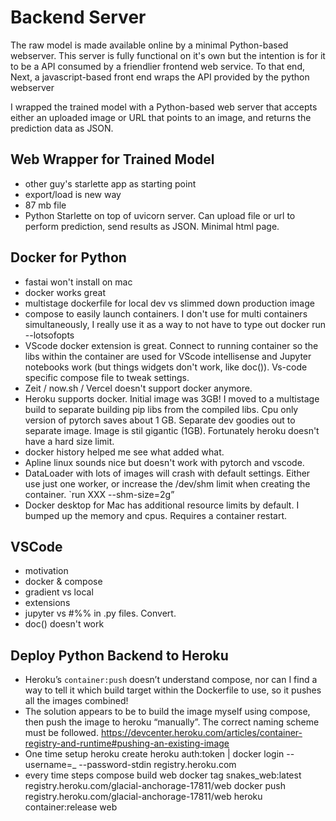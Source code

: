 # Backend Server

The raw model is made available online by a minimal Python-based webserver. This server is fully functional on it's own but the intention is for it to be a API consumed by a friendlier frontend web service. To that end, Next, a javascript-based front end wraps the API provided by the python webserver 

I wrapped the trained model with a Python-based web server that accepts either an uploaded image or URL that points to an image, and returns the prediction data as JSON.

## Web Wrapper for Trained Model

- other guy's starlette app as starting point
- export/load is new way
- 87 mb file
- Python Starlette on top of uvicorn server. Can upload file or url to perform prediction, send results as JSON. Minimal html page.

## Docker for Python

- fastai won't install on mac
- docker works great
- multistage dockerfile for local dev vs slimmed down production image
- compose to easily launch containers. I don't use for multi containers simultaneously, I really use it as a way to not have to type out docker run --lotsofopts
- VScode docker extension is great. Connect to running container so the libs within the container are used for VScode intellisense and Jupyter notebooks work (but things widgets don't work, like doc()). Vs-code specific compose file to tweak settings.
- Zeit / now.sh / Vercel doesn't support docker anymore.
- Heroku supports docker. Initial image was 3GB! I moved to a multistage build to separate building pip libs from the compiled libs. Cpu only version of pytorch saves about 1 GB. Separate dev goodies out to separate image. Image is stil gigantic (1GB). Fortunately heroku doesn't have a hard size limit.
- docker history helped me see what added what.
- Apline linux sounds nice but doesn't work with pytorch and vscode.
- DataLoader with lots of images will crash with default settings. Either use just one worker, or increase the /dev/shm limit when creating the container. `run XXX --shm-size=2g”
- Docker desktop for Mac has additional resource limits by default. I bumped up the memory and cpus. Requires a container restart.

## VSCode

- motivation
- docker & compose
- gradient vs local
- extensions
- jupyter vs #%% in .py files. Convert.
- doc() doesn't work


## Deploy Python Backend to Heroku

- Heroku’s `container:push` doesn’t understand compose, nor can I find a way to tell it which build target within the Dockerfile to use, so it pushes all the images combined!
- The solution appears to be to build the image myself using compose, then push the image to heroku “manually”. The correct naming scheme must be followed. https://devcenter.heroku.com/articles/container-registry-and-runtime#pushing-an-existing-image
- One time setup
  heroku create
  heroku auth:token | docker login --username=\_ --password-stdin registry.heroku.com
- every time steps
  compose build web
  docker tag snakes_web:latest registry.heroku.com/glacial-anchorage-17811/web
  docker push registry.heroku.com/glacial-anchorage-17811/web
  heroku container:release web
